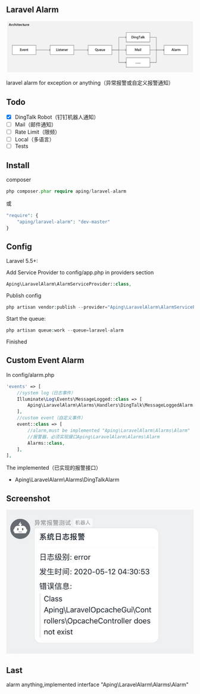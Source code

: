 ## Laravel Alarm

![Architecture](architecture.png)

laravel alarm for exception or anything（异常报警或自定义报警通知）

## Todo

- [x] DingTalk Robot（钉钉机器人通知）
- [ ] Mail（邮件通知）
- [ ] Rate Limit（限频）
- [ ] Local（多语言）
- [ ] Tests

## Install

composer
```php
php composer.phar require aping/laravel-alarm
```
或
```php
"require": {
    "aping/laravel-alarm": "dev-master"
}
```

## Config

Laravel 5.5+:

Add Service Provider to config/app.php in providers section
```php
Aping\LaravelAlarm\AlarmServiceProvider::class,
```

Publish config

```php
php artisan vendor:publish --provider="Aping\LaravelAlarm\AlarmServiceProvider"
```

Start the queue:
```php
php artisan queue:work --queue=laravel-alarm
```

Finished

## Custom Event Alarm

In config/alarm.php 

```php
'events' => [
    //system log（日志事件）
    Illuminate\Log\Events\MessageLogged::class => [
        Aping\LaravelAlarm\Alarms\Handlers\DingTalk\MessageLoggedAlarm::class,
    ],
    //custom event（自定义事件）
    event::class => [
        //alarm,must be implemented "Aping\LaravelAlarm\Alarms\Alarm"
        //报警器，必须实现接口Aping\LaravelAlarm\Alarms\Alarm
        Alarms::class,
    ],
],
```
The implemented（已实现的报警接口）
+ Aping\LaravelAlarm\Alarms\DingTalkAlarm


## Screenshot

![Screenshot](screenshot20200511.jpg)

## Last

alarm anything,implemented interface "Aping\LaravelAlarm\Alarms\Alarm"
